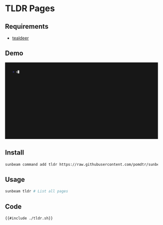 # TLDR Pages

## Requirements

- [tealdeer](https://github.com/dbrgn/tealdeer)

## Demo

![demo](./demo.gif)

## Install

```bash
sunbeam command add tldr https://raw.githubusercontent.com/pomdtr/sunbeam/main/docs/examples/tldr/tldr.sh
```

## Usage

```bash
sunbeam tldr # List all pages
```

## Code

```bash
{{#include ./tldr.sh}}
```
